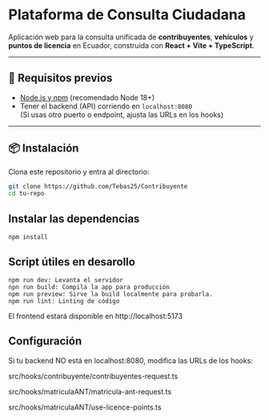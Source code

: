 # Plataforma de Consulta Ciudadana

Aplicación web para la consulta unificada de **contribuyentes**, **vehículos** y **puntos de licencia** en Ecuador, construida con **React + Vite + TypeScript**.

---

## 🚀 Requisitos previos

- [Node.js y npm](https://nodejs.org/) (recomendado Node 18+)
- Tener el backend (API) corriendo en `localhost:8080`  
  (Si usas otro puerto o endpoint, ajusta las URLs en los hooks)

---

## 📦 Instalación

Clona este repositorio y entra al directorio:

```bash
git clone https://github.com/Tebas25/Contribuyente
cd tu-repo
```

## Instalar las dependencias
```
npm install
```

## Script útiles en desarollo
```
npm run dev: Levanta el servidor
npn run build: Compila la app para producción
npm run preview: Sirve la build localmente para probarla.
npm run lint: Linting de código
```
El frontend estará disponible en http://localhost:5173

## Configuración
Si tu backend NO está en localhost:8080, modifica las URLs de los hooks:

src/hooks/contribuyente/contribuyentes-request.ts

src/hooks/matriculaANT/matricula-ant-request.ts

src/hooks/matriculaANT/use-licence-points.ts

